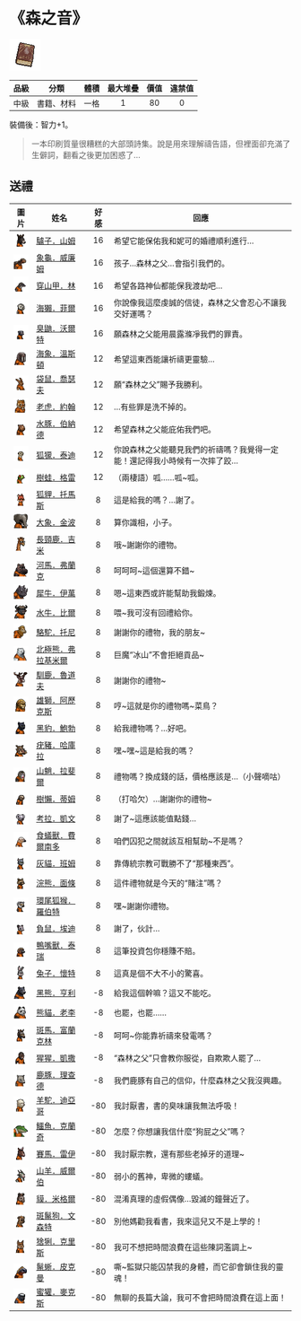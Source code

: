 # 《森之音》

![img](images/item_pic_SZY.png)

|品級|分類|體積|最大堆疊|價值|違禁值|
|:--:|:--:|:--:|:--:|:--:|:--:|
|中級|書籍、材料|一格|1|80|0|

裝備後：智力+1。

> 一本印刷質量很糟糕的大部頭詩集。說是用來理解禱告語，但裡面卻充滿了生僻詞，翻看之後更加困惑了…

## 送禮

|圖片|姓名|好感|回應|
|:--:|--|:--:|--|
|![img](images/donkey.png)|[驢子．山姆](驢子．山姆.md)|16|希望它能保佑我和妮可的婚禮順利進行…|
|![img](images/Tortoise.png)|[象龜．威廉姆](象龜．威廉姆.md)|16|孩子…森林之父…會指引我們的。|
|![img](images/pangolin.png)|[穿山甲．林](穿山甲．林.md)|16|希望各路神仙都能保我渡劫吧…|
|![img](images/SeaOtter.png)|[海獺．菲爾](海獺．菲爾.md)|16|你說像我這麼虔誠的信徒，森林之父會忍心不讓我交好運嗎？|
|![img](images/skunk.png)|[臭鼬．沃爾特](臭鼬．沃爾特.md)|16|願森林之父能用晨露滌凈我們的罪責。|
|![img](images/walrus.png)|[海象．溫斯頓](海象．溫斯頓.md)|12|希望這東西能讓祈禱更靈驗…|
|![img](images/kangaroo.png)|[袋鼠．喬瑟夫](袋鼠．喬瑟夫.md)|12|願“森林之父”賜予我勝利。|
|![img](images/tiger.png)|[老虎．約翰](老虎．約翰.md)|12|…有些罪是洗不掉的。|
|![img](images/Capybara.png)|[水豚．伯納德](水豚．伯納德.md)|12|希望森林之父能庇佑我們吧。|
|![img](images/meerkat.png)|[狐獴．泰迪](狐獴．泰迪.md)|12|你說森林之父能聽見我們的祈禱嗎？我覺得一定能！還記得我小時候有一次摔了跤…|
|![img](images/Treefrog.png)|[樹蛙．格雷](樹蛙．格雷.md)|12|（兩棲語）呱……呱\~呱。|
|![img](images/fox.png)|[狐貍．托馬斯](狐貍．托馬斯.md)|8|這是給我的嗎？…謝了。|
|![img](images/elephant.png)|[大象．金波](大象．金波.md)|8|算你識相，小子。|
|![img](images/giraffe.png)|[長頸鹿．吉米](長頸鹿．吉米.md)|8|哦\~謝謝你的禮物。|
|![img](images/hippopotamus.png)|[河馬．弗蘭克](河馬．弗蘭克.md)|8|呵呵呵\~這個還算不錯\~|
|![img](images/rhinoceros.png)|[犀牛．伊萬](犀牛．伊萬.md)|8|嗯\~這東西或許能幫助我鍛煉。|
|![img](images/AfricanBuffalo.png)|[水牛．比爾](水牛．比爾.md)|8|喂\~我可沒有回禮給你。|
|![img](images/camel.png)|[駱駝．托尼](駱駝．托尼.md)|8|謝謝你的禮物，我的朋友\~|
|![img](images/PolarBear.png)|[北極熊．弗拉基米爾](北極熊．弗拉基米爾.md)|8|巨魔“冰山”不會拒絕貢品\~|
|![img](images/reindeer.png)|[馴鹿．魯道夫](馴鹿．魯道夫.md)|8|謝謝你的禮物\~|
|![img](images/lion.png)|[雄獅．阿歷克斯](雄獅．阿歷克斯.md)|8|哼\~這就是你的禮物嗎\~菜鳥？|
|![img](images/BlackPanther.png)|[黑豹．鮑勃](黑豹．鮑勃.md)|8|給我禮物嗎？…好吧。|
|![img](images/Warthog.png)|[疣豬．哈庫拉](疣豬．哈庫拉.md)|8|嘿\~嘿\~這是給我的嗎？|
|![img](images/Mandrill.png)|[山魈．拉斐爾](山魈．拉斐爾.md)|8|禮物嗎？換成錢的話，價格應該是…（小聲嘀咕）|
|![img](images/sloth.png)|[樹懶．蒂姆](樹懶．蒂姆.md)|8|（打哈欠）…謝謝你的禮物\~|
|![img](images/Koala.png)|[考拉．凱文](考拉．凱文.md)|8|謝了\~這應該能值點錢…|
|![img](images/Anteater.png)|[食蟻獸．費爾南多](食蟻獸．費爾南多.md)|8|咱們囚犯之間就該互相幫助\~不是嗎？|
|![img](images/cat.png)|[灰貓．班姆](灰貓．班姆.md)|8|靠傳統宗教可戰勝不了“那種東西”。|
|![img](images/Raccoon.png)|[浣熊．面條](浣熊．面條.md)|8|這件禮物就是今天的“賭注”嗎？|
|![img](images/RingTailedLemur.png)|[環尾狐猴．羅伯特](環尾狐猴．羅伯特.md)|8|嘿\~謝謝你禮物。|
|![img](images/Possum.png)|[負鼠．埃迪](負鼠．埃迪.md)|8|謝了，伙計…|
|![img](images/platypus.png)|[鴨嘴獸．泰瑞](鴨嘴獸．泰瑞.md)|8|這筆投資包你穩賺不賠。|
|![img](images/rabbit.png)|[兔子．懷特](兔子．懷特.md)|8|這真是個不大不小的驚喜。|
|![img](images/BlackBear.png)|[黑熊．亨利](黑熊．亨利.md)|-8|給我這個幹嘛？這又不能吃。|
|![img](images/panda.png)|[熊貓．老李](熊貓．老李.md)|-8|也罷，也罷……|
|![img](images/zebra.png)|[斑馬．富蘭克林](斑馬．富蘭克林.md)|-8|呵呵\~你能靠祈禱來發電嗎？|
|![img](images/chimpanzee.png)|[猩猩．凱撒](猩猩．凱撒.md)|-8|“森林之父”只會教你服從，自欺欺人罷了…|
|![img](images/DeerDolphin.png)|[鹿豚．理查德](鹿豚．理查德.md)|-8|我們鹿豚有自己的信仰，什麼森林之父我沒興趣。|
|![img](images/Alpaca.png)|[羊駝．迪亞哥](羊駝．迪亞哥.md)|-80|我討厭書，書的臭味讓我無法呼吸！|
|![img](images/crocodile.png)|[鱷魚．克蘭奇](鱷魚．克蘭奇.md)|-80|怎麼？你想讓我信什麼“狗屁之父”嗎？|
|![img](images/horse.png)|[賽馬．雷伊](賽馬．雷伊.md)|-80|我討厭宗教，還有那些老掉牙的道理\~|
|![img](images/goat.png)|[山羊．威爾伯](山羊．威爾伯.md)|-80|弱小的舊神，卑微的螻蟻。|
|![img](images/tapir.png)|[貘．米格爾](貘．米格爾.md)|-80|混淆真理的虛假偶像…毀滅的鐘聲近了。|
|![img](images/SpottedHyaena.png)|[斑鬣狗．文森特](斑鬣狗．文森特.md)|-80|別他媽勸我看書，我來這兒又不是上學的！|
|![img](images/Lynx.png)|[猞猁．克里斯](猞猁．克里斯.md)|-80|我可不想把時間浪費在這些陳詞濫調上\~|
|![img](images/MarineIguana.png)|[鬣蜥．皮克曼](鬣蜥．皮克曼.md)|-80|嘶\~監獄只能囚禁我的身體，而它卻會鎖住我的靈魂！|
|![img](images/HoneyBadger.png)|[蜜獾．麥克斯](蜜獾．麥克斯.md)|-80|無聊的長篇大論，我可不會把時間浪費在這上面！|

